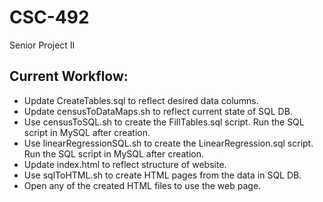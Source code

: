 # CSC-492
Senior Project II

## Current Workflow:
- Update CreateTables.sql to reflect desired data columns.
- Update censusToDataMaps.sh to reflect current state of SQL DB.
- Use censusToSQL.sh to create the FillTables.sql script. Run the SQL script in MySQL after creation.
- Use linearRegressionSQL.sh to create the LinearRegression.sql script. Run the SQL script in MySQL after creation.
- Update index.html to reflect structure of website.
- Use sqlToHTML.sh to create HTML pages from the data in SQL DB.
- Open any of the created HTML files to use the web page.